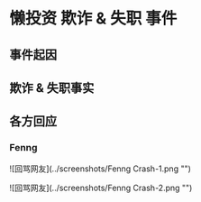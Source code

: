 # 懒投资 欺诈 & 失职 事件

## 事件起因

## 欺诈 & 失职事实

## 各方回应

### Fenng

![回骂网友](../screenshots/Fenng Crash-1.png "")

![回骂网友](../screenshots/Fenng Crash-2.png "")

